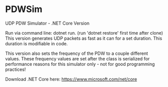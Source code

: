 # PDWSim
UDP PDW Simulator - .NET Core Version 

Run via command line: dotnet run. (run 'dotnet restore' first time after clone)
This version generates UDP packets as fast as it can for a set duration.  This duration is modifiable in code.  

This version also sets the frequency of the PDW to a couple different values.  These frequency values are set after the class is serialized for performance reasons for this simulator only - not for good programming practices! 

Download .NET Core here:  https://www.microsoft.com/net/core
